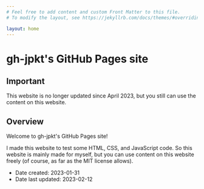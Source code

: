 ```yaml
---
# Feel free to add content and custom Front Matter to this file.
# To modify the layout, see https://jekyllrb.com/docs/themes/#overriding-theme-defaults

layout: home
---
```


# gh-jpkt's GitHub Pages site

## Important

This website is no longer updated since April 2023,
but you still can use the content on this website.

## Overview

Welcome to gh-jpkt's GitHub Pages site!

I made this website to test some HTML, CSS, and JavaScript code. So this website is mainly made for myself, but you can use content on this website freely (of course, as far as the MIT license allows).

+ Date created: <time>2023-01-31</time>
+ Date last updated: <time>2023-02-12</time>
